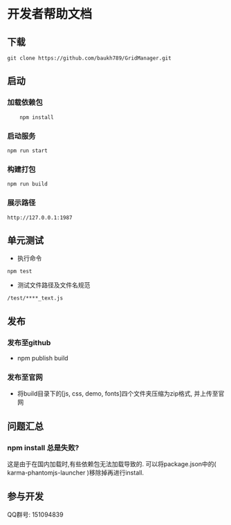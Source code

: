 # 开发者帮助文档
## 下载
```git
git clone https://github.com/baukh789/GridManager.git
```

## 启动
### 加载依赖包
```
	npm install
```
### 启动服务
```
npm run start
```
### 构建打包
```
npm run build
```
### 展示路径 
```
http://127.0.0.1:1987
```

## 单元测试
- 执行命令
```
npm test
```
- 测试文件路径及文件名规范
```
/test/****_text.js
```

## 发布
### 发布至github
- npm publish build
### 发布至官网
- 将build目录下的[js, css, demo, fonts]四个文件夹压缩为zip格式, 并上传至官网

## 问题汇总
### npm install 总是失败?
这是由于在国内加载时,有些依赖包无法加载导致的. 可以将package.json中的( karma-phantomjs-launcher )移除掉再进行install.

## 参与开发
QQ群号: 151094839
